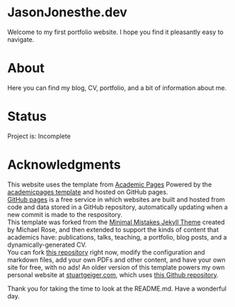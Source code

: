 # JasonJonesthe.dev
Welcome to my first portfolio website. I hope you find it pleasantly easy to navigate. 

# About
Here you can find my blog, CV, portfolio, and a bit of information about me. 

# Status
Project is: Incomplete

# Acknowledgments 
This website uses the template from [Academic Pages](https://academicpages.github.io/)
Powered by the [academicpages template](https://github.com/academicpages/academicpages.github.io) and hosted on GitHub pages.  
[GitHub pages](https://pages.github.com) is a free service in which websites are built and hosted from code and data stored in a GitHub repository, automatically updating when a new commit is made to the respository.  
This template was forked from the [Minimal Mistakes Jekyll Theme](https://mmistakes.github.io/minimal-mistakes/) created by Michael Rose, and then extended to support the kinds of content that academics have: publications, talks, teaching, a portfolio, blog posts, and a dynamically-generated CV.  
You can fork [this repository](https://github.com/academicpages/academicpages.github.io) right now, modify the configuration and markdown files, add your own PDFs and other content, and have your own site for free, with no ads! An older version of this template powers my own personal website at [stuartgeiger.com](http://stuartgeiger.com), which uses [this Github repository](https://github.com/staeiou/staeiou.github.io).

Thank you for taking the time to look at the README.md. Have a wonderful day. 

